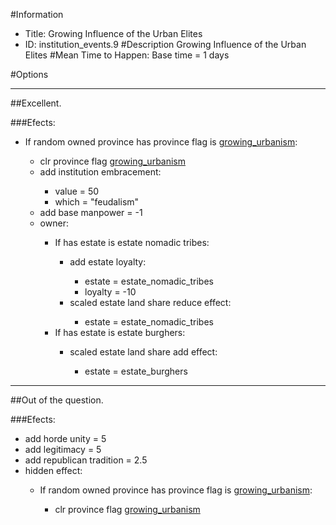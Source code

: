 #Information
 - Title: Growing Influence of the Urban Elites
 - ID: institution_events.9
#Description
Growing Influence of the Urban Elites
#Mean Time to Happen:
Base time = 1 days

#Options

___
##Excellent.

###Efects:<ul><li>If random owned province has province flag is [growing_urbanism](../flags/growing_urbanism.md):</li><ul><li>clr province flag [growing_urbanism](../flags/growing_urbanism.md)</li><li>add institution embracement:</li><ul><li>value = 50</li><li>which = "feudalism"</li></ul><li>add base manpower = -1</li><li>owner:</li><ul><li>If has estate is estate nomadic tribes:</li><ul><li>add estate loyalty:</li><ul><li>estate = estate_nomadic_tribes</li><li>loyalty = -10</li></ul><li>scaled estate land share reduce effect:</li><ul><li>estate = estate_nomadic_tribes</li></ul></ul><li>If has estate is estate burghers:</li><ul><li>scaled estate land share add effect:</li><ul><li>estate = estate_burghers</li></ul></ul></ul></ul></ul>

___
##Out of the question.

###Efects:<ul><li>add horde unity = 5</li><li>add legitimacy = 5</li><li>add republican tradition = 2.5</li><li>hidden effect:</li><ul><li>If random owned province has province flag is [growing_urbanism](../flags/growing_urbanism.md):</li><ul><li>clr province flag [growing_urbanism](../flags/growing_urbanism.md)</li></ul></ul></ul>
